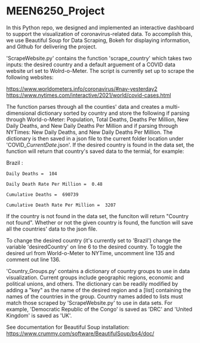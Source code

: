 # MEEN6250_Project
In this Python repo, we designed and implemented an interactive dashboard to support the visualization of coronavirus-related data. To accomplish this, we use Beautiful Soup for Data Scraping, Bokeh for displaying information, and Github for delivering the project.

'ScrapeWebsite.py' contains the function 'scrape_country' which takes two inputs: the desired country and a default arguement of a COVID data website url set to Wolrd-o-Meter. The script is currently set up to scrape the following websites:

https://www.worldometers.info/coronavirus/#nav-yesterday2
https://www.nytimes.com/interactive/2021/world/covid-cases.html

The function parses through all the counties' data and creates a multi-dimensional dictionary sorted by country and store the following if parsing through World-o-Meter: Population, Total Deaths, Deaths Per Million, New Daily Deaths, and New Daily Deaths Per Million and if parsing through NYTimes: New Daily Deaths, and New Daily Deaths Per Million. The dictionary is then saved in a json file to the current folder location under 'COVID_*CurrentDate*.json'. If the desired country is found in the data set, the function will return that country's saved data to the termial, for example:

   Brazil :
   
    Daily Deaths =  104
    
    Daily Death Rate Per Million =  0.48
    
    Cumulative Deaths =  690739
    
    Cumulative Death Rate Per Million =  3207
    
If the country is not found in the data set, the funciton will return "Country not found". Whether or not the given country is found, the function will save all the countries' data to the json file.

To change the desired country (it's currently set to 'Brazil') change the variable 'desiredCountry' on line 6 to the desired country.
To toggle the desired url from World-o-Meter to NYTime, uncomment line 135 and comment out line 136.

'Country_Groups.py' contains a dictionary of country groups to use in data visualization. Current groups include geographic regions, economic and political unions, and others. The dictionary can be readily modified by adding a "key" as the name of the desired region and a [list] containing the names of the countries in the group. Country names added to lists must match those scraped by 'ScrapeWebsite.py' to use in data sets. For example, 'Democratic Republic of the Congo' is saved as 'DRC' and 'United Kingdom' is saved as 'UK'.

 
See documentation for Beautiful Soup installation: 
https://www.crummy.com/software/BeautifulSoup/bs4/doc/



